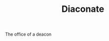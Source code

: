 ---
title: Diaconate
letter: D
permalink: "/definitions/bld-diaconate.html"
body: The office of a deacon
published_at: '2018-07-07'
source: Black's Law Dictionary 2nd Ed (1910)
layout: post
---